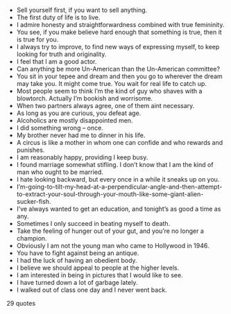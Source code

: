  - Sell yourself first, if you want to sell anything.
 - The first duty of life is to live.
 - I admire honesty and straightforwardness combined with true femininity.
 - You see, if you make believe hard enough that something is true, then it is true for you.
 - I always try to improve, to find new ways of expressing myself, to keep looking for truth and originality.
 - I feel that I am a good actor.
 - Can anything be more Un-American than the Un-American committee?
 - You sit in your tepee and dream and then you go to wherever the dream may take you. It might come true. You wait for real life to catch up.
 - Most people seem to think I’m the kind of guy who shaves with a blowtorch. Actually I’m bookish and worrisome.
 - When two partners always agree, one of them aint necessary.
 - As long as you are curious, you defeat age.
 - Alcoholics are mostly disappointed men.
 - I did something wrong – once.
 - My brother never had me to dinner in his life.
 - A circus is like a mother in whom one can confide and who rewards and punishes.
 - I am reasonably happy, providing I keep busy.
 - I found marriage somewhat stifling. I don’t know that I am the kind of man who ought to be married.
 - I hate looking backward, but every once in a while it sneaks up on you.
 - I’m-going-to-tilt-my-head-at-a-perpendicular-angle-and-then-attempt-to-extract-your-soul-through-your-mouth-like-some-giant-alien-sucker-fish.
 - I’ve always wanted to get an education, and tonight’s as good a time as any.
 - Sometimes I only succeed in beating myself to death.
 - Take the feeling of hunger out of your gut, and you’re no longer a champion.
 - Obviously I am not the young man who came to Hollywood in 1946.
 - You have to fight against being an antique.
 - I had the luck of having an obedient body.
 - I believe we should appeal to people at the higher levels.
 - I am interested in being in pictures that I would like to see.
 - I have turned down a lot of garbage lately.
 - I walked out of class one day and I never went back.

29 quotes